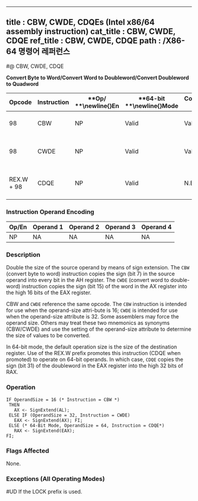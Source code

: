 ----------------------------
title : CBW, CWDE, CDQEs (Intel x86/64 assembly instruction)
cat_title : CBW, CWDE, CDQE
ref_title : CBW, CWDE, CDQE
path : /X86-64 명령어 레퍼런스
----------------------------
#@ CBW, CWDE, CDQE

**Convert Byte to Word/Convert Word to Doubleword/Convert Doubleword to Quadword**

|**Opcode**|**Instruction**|**Op/ **\newline{}**En**|**64-bit **\newline{}**Mode**|**Compat/**\newline{}**Leg Mode**|**Description**|
|----------|---------------|------------------------|-----------------------------|---------------------------------|---------------|
|98|CBW|NP|Valid|Valid|AX <- sign-extend of AL.|
|98|CWDE|NP|Valid|Valid|EAX <- sign-extend of AX.|
|REX.W + 98|CDQE|NP|Valid|N.E.|RAX <- sign-extend of EAX.|
### Instruction Operand Encoding


|Op/En|Operand 1|Operand 2|Operand 3|Operand 4|
|-----|---------|---------|---------|---------|
|NP|NA|NA|NA|NA|
### Description


Double the size of the source operand by means of sign extension. The `CBW` (convert byte to word) instruction copies the sign (bit 7) in the source operand into every bit in the AH register. The `CWDE` (convert word to double-word) instruction copies the sign (bit 15) of the word in the AX register into the high 16 bits of the EAX register. 

CBW and `CWDE` reference the same opcode. The `CBW` instruction is intended for use when the operand-size attri-bute is 16; `CWDE` is intended for use when the operand-size attribute is 32. Some assemblers may force the operand size. Others may treat these two mnemonics as synonyms (CBW/CWDE) and use the setting of the operand-size attribute to determine the size of values to be converted.

In 64-bit mode, the default operation size is the size of the destination register. Use of the REX.W prefix promotes this instruction (CDQE when promoted) to operate on 64-bit operands. In which case, `CDQE` copies the sign (bit 31) of the doubleword in the EAX register into the high 32 bits of RAX.


### Operation

```info-verb
IF OperandSize = 16 (* Instruction = CBW *)
 THEN 
   AX <- SignExtend(AL);
 ELSE IF (OperandSize = 32, Instruction = CWDE)
   EAX <- SignExtend(AX); FI;
 ELSE (* 64-Bit Mode, OperandSize = 64, Instruction = CDQE*)
   RAX <- SignExtend(EAX);
FI;
```
### Flags Affected


None.

### Exceptions (All Operating Modes)


#UD  If the LOCK prefix is used.

